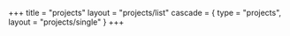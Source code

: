 +++
title = "projects"
layout = "projects/list"
cascade = { type = "projects", layout = "projects/single" }
+++
